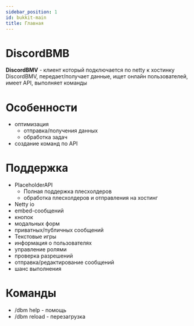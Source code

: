 ```yaml
---
sidebar_position: 1
id: bukkit-main
title: Главная
---
```


# DiscordBMB

**DiscordBMV** - клиент который подключается по netty к хостинку DiscordBMV, передает/получает данные, ищет онлайн пользователей, имеет API, выполняет команды



# Особенности
- оптимизация 
  - отправка/получения данных
  - обработка задач
- создание команд по API

# Поддержка
- PlaceholderAPI
  - Полная поддержка плесхолдеров
  - обработка плесхолдеров и отправления на хостинг
- Netty io
- embed-сообщений
- кнопок
- модальных форм
- приватных/публичных сообщений
- Текстовые игры
- информация о пользователях
- управление ролями
- проверка разрешений
- отправка/редактирование сообщений
- шанс выполнения

# Команды
- /dbm help - помощь
- /dbm reload - перезагрузка